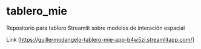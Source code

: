 # tablero_mie
 
 Repositorio para tablero Streamlit sobre modelos de interación espacial

Link [https://guillermodangelo-tablero-mie-app-b4w5zi.streamlitapp.com/]